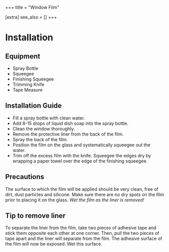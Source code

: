 +++
title = "Window Film"

[extra]
see_also = []
+++

# Installation

## Equipment
- Spray Bottle
- Squeegee
- Finishing Squeegee
- Trimming Knife
- Tape Measure

## Installation Guide

- Fill a spray bottle with clean water.
- Add 8-15 drops of liquid dish soap into the spray bottle.
- Clean the window thoroughly.
- Remove the protective liner from the back of the film.
- Spray the back of the film.
- Position the film on the glass and systematically squeegee out the water.
- Trim off the excess film with the knife. Squeegee the edges dry by wrapping a paper towel over the edge of the finishing squeegee.

## Precautions
The surface to which the film will be applied should be very clean, free of dirt, dust particles and silicone. Make sure there are no dry spots on the film prior to placing it on the glass. _Wet the film as the liner is removed!_

## Tip to remove liner
To separate the liner from the film, take two pieces of adhesive tape and stick them opposite each other at one corner. Then, pull the two pieces of tape apart and the liner will separate from the film. The adhesive surface of the film will now be exposed. Wet this surface.
